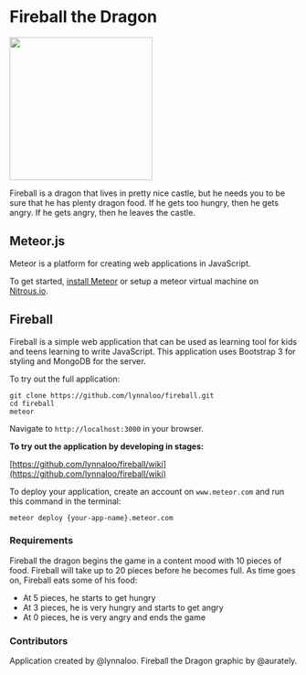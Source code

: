 Fireball the Dragon
========

<img width='250' src='https://cloud.githubusercontent.com/assets/1610195/5512472/f8cc5636-87a9-11e4-8d52-429bf3704b2a.png'>

Fireball is a dragon that lives in pretty nice castle, but he needs you to be sure that
he has plenty dragon food. If he gets too hungry, then he gets angry. If he gets angry,
then he leaves the castle.

## Meteor.js

Meteor is a platform for creating web applications in JavaScript.

To get started, [install Meteor](https://www.meteor.com/install) or setup a meteor virtual machine on [Nitrous.io](http://www.nitrous.com).

## Fireball

Fireball is a simple web application that can be used as learning tool for kids and teens
learning to write JavaScript. This application uses Bootstrap 3 for styling and MongoDB for
the server.

To try out the full application:

```
git clone https://github.com/lynnaloo/fireball.git
cd fireball
meteor
```

Navigate to `http://localhost:3000` in your browser.

**To try out the application by developing in stages:**

[https://github.com/lynnaloo/fireball/wiki](https://github.com/lynnaloo/fireball/wiki)

To deploy your application, create an account on `www.meteor.com` and run this command in the terminal:

```
meteor deploy {your-app-name}.meteor.com
```

### Requirements

Fireball the dragon begins the game in a content mood with 10 pieces of food. Fireball
will take up to 20 pieces before he becomes full. As time goes on, Fireball eats some of his food:

* At 5 pieces, he starts to get hungry
* At 3 pieces, he is very hungry and starts to get angry
* At 0 pieces, he is very angry and ends the game

### Contributors

Application created by @lynnaloo. Fireball the Dragon graphic by @aurately.
